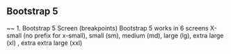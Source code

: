 ## Bootstrap 5

~~ 1. Bootstrap 5 Screen (breakpoints)
Bootstrap 5 works in 6 screens 
X-small (no prefix for x-small), small (sm), medium (md), large (lg), extra large (xl) , extra extra large (xxl)
